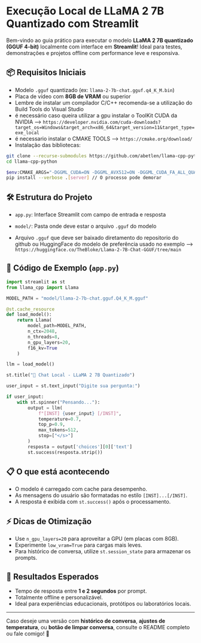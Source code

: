 # Execução Local de LLaMA 2 7B Quantizado com Streamlit

Bem-vindo ao guia prático para executar o modelo **LLaMA 2 7B quantizado (GGUF 4-bit)** localmente com interface em **Streamlit**! 
Ideal para testes, demonstrações e projetos offline com performance leve e responsiva.

## 📦 Requisitos Iniciais
- Modelo `.gguf` quantizado (ex: `llama-2-7b-chat.gguf.q4_K_M.bin`)
- Placa de vídeo com **8GB de VRAM** ou superior
- Lembre de instalar um compilador C/C++ recomenda-se a
 utilização do Build Tools do Visual Studio
- é necessário caso queira utilizar a gpu instalar o ToolKit CUDA da NVIDIA --> `https://developer.nvidia.com/cuda-downloads?target_os=Windows&target_arch=x86_64&target_version=11&target_type=exe_local`
- é necessario instalar o CMAKE TOOLS --> `https://cmake.org/download/`
- Instalação das bibliotecas:

```bash
git clone --recurse-submodules https://github.com/abetlen/llama-cpp-python.git
cd llama-cpp-python

$env:CMAKE_ARGS="-DGGML_CUDA=ON -DGGML_AVX512=ON -DGGML_CUDA_FA_ALL_QUANTS=ON -DGGML_CUDA_MMV_Y=2 -DGGML_CUDA_PEER_MAX_BATCH_SIZE=4096 -DGGML_CUDA_USE_GRAPHS=ON"
pip install --verbose .[server] // O processo pode demorar
```

## 🛠️ Estrutura do Projeto
- `app.py`: Interface Streamlit com campo de entrada e resposta
- `model/`: Pasta onde deve estar o arquivo `.gguf` do modelo

- Arquivo `.gguf` que deve ser baixado diretamento do repositorio do github ou HuggingFace do modelo de preferência usado no exemplo --> `https://huggingface.co/TheBloke/Llama-2-7B-Chat-GGUF/tree/main`

## 🧪 Código de Exemplo (`app.py`)
```python
import streamlit as st
from llama_cpp import Llama

MODEL_PATH = "model/llama-2-7b-chat.gguf.Q4_K_M.gguf"

@st.cache_resource
def load_model():
    return Llama(
        model_path=MODEL_PATH,
        n_ctx=2048,
        n_threads=8,
        n_gpu_layers=20,
        f16_kv=True
    )

llm = load_model()

st.title("💬 Chat Local - LLaMA 2 7B Quantizado")

user_input = st.text_input("Digite sua pergunta:")

if user_input:
    with st.spinner("Pensando..."):
        output = llm(
            f"[INST] {user_input} [/INST]",
            temperature=0.7,
            top_p=0.9,
            max_tokens=512,
            stop=["</s>"]
        )
        resposta = output['choices'][0]['text']
        st.success(resposta.strip())
```

## 📋 O que está acontecendo
- O modelo é carregado com cache para desempenho.
- As mensagens do usuário são formatadas no estilo `[INST]...[/INST]`.
- A resposta é exibida com `st.success()` após o processamento.

## ⚡ Dicas de Otimização
- Use `n_gpu_layers=20` para aproveitar a GPU (em placas com 8GB).
- Experimente `low_vram=True` para cargas mais leves.
- Para histórico de conversa, utilize `st.session_state` para armazenar os prompts.

## 🚀 Resultados Esperados
- Tempo de resposta entre **1 e 2 segundos** por prompt.
- Totalmente offline e personalizável.
- Ideal para experiências educacionais, protótipos ou laboratórios locais.

---

Caso deseje uma versão com **histórico de conversa**, **ajustes de temperatura**, ou **botão de limpar conversa**, consulte o README completo ou fale comigo! 🚀
